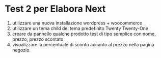 # Test 2 per Elabora Next
1. utilizzare una nuova installazione wordpress + woocommerce
2. utilizzare un tema child del tema predefinito Twenty Twenty-One
3. creare da pannello qualche prodotto test di tipo semplice con nome, prezzo, prezzo scontato
4. visualizzare la percentuale di sconto accanto al prezzo nella pagina negozio.
